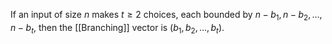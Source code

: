 If an input of size $n$ makes $t \geq 2$ choices, each bounded by $n- b_1, n - b_2, \ldots, n - b_t$, then the [[Branching]] vector is $(b_1, b_2, \ldots, b_t)$.
